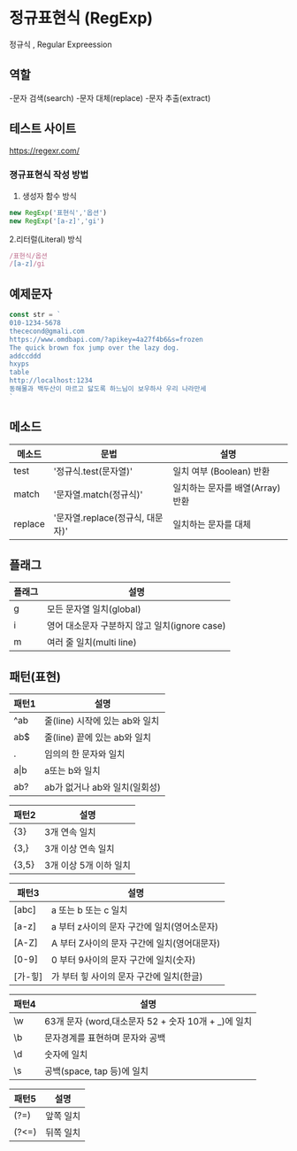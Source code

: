 # 정규표현식 (RegExp)
정규식 , Regular Expreession


## 역할
-문자 검색(search)
-문자 대체(replace)
-문자 추출(extract)

## 테스트 사이트
https://regexr.com/

### 졍규표현식 작성 방법
1. 생성자 함수 방식
```js
new RegExp('표현식','옵션')
new RegExp('[a-z]','gi')
```

2.리터럴(Literal) 방식
```js
/표현식/옵션
/[a-z]/gi
```

## 예제문자
```js
const str = `
010-1234-5678
thececond@gmali.com
https://www.omdbapi.com/?apikey=4a27f4b6&s=frozen
The quick brown fox jump over the lazy dog.
addccddd
hxyps
table
http://localhost:1234
동해물과 백두산이 마르고 닳도록 하느님이 보우하사 우리 나라만세
`
```

## 메소드
메소드 | 문법 | 설명
--|--|--
test | '정규식.test(문자열)' | 일치 여부 (Boolean) 반환
match | '문자열.match(정규식)' | 일치하는 문자를 배열(Array) 반환
replace | '문자열.replace(정규식, 대문자)'| 일치하는 문자를 대체

## 플래그
플래그 | 설명
--|--
g| 모든 문자열 일치(global)
i| 영어 대소문자 구분하지 않고 일치(ignore case)
m| 여러 줄 일치(multi line)

## 패턴(표현)

패턴1|설명
--|--
^ab | 줄(line) 시작에 있는 ab와 일치
ab$ | 줄(line) 끝에 있는 ab와 일치
. | 임의의 한 문자와 일치
a&verbar;b | a또는 b와 일치
ab? | ab가 없거나 ab와 일치(일회성)

패턴2|설명
--|--
{3} | 3개 연속 일치
{3,} | 3개 이상 연속 일치
{3,5} | 3개 이상 5개 이하 일치

패턴3 | 설명
--|--
[abc] | a 또는 b 또는 c 일치
[a-z] | a 부터 z사이의 문자 구간에 일치(영어소문자)
[A-Z] | A 부터 Z사이의 문자 구간에 일치(영어대문자)
[0-9] | 0 부터 9사이의 문자 구간에 일치(숫자)
[가-힣] | 가 부터 힣 사이의 문자 구간에 일치(한글)

패턴4 | 설명
--|--
\w | 63개 문자 (word,대소문자 52 + 숫자 10개 + _)에 일치
\b | 문자경계를 표현하며 문자와 공백
\d | 숫자에 일치
\s | 공백(space, tap 등)에 일치

패턴5 | 설명
--|--
(?=) | 앞쪽 일치
(?<=) | 뒤쪽 일치